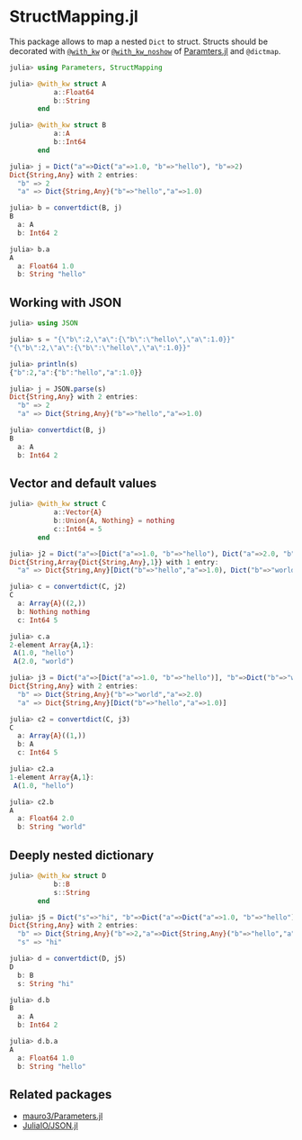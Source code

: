 # StructMapping.jl

This package allows to map a nested `Dict` to struct. 
Structs should be decorated with [`@with_kw`](https://mauro3.github.io/Parameters.jl/stable/api/#Parameters.@with_kw-Tuple{Any}) or [`@with_kw_noshow`](https://mauro3.github.io/Parameters.jl/stable/api/#Parameters.@with_kw_noshow-Tuple{Any}) of [Paramters.jl](https://github.com/mauro3/Parameters.jl) and `@dictmap`.
```julia
julia> using Parameters, StructMapping

julia> @with_kw struct A
           a::Float64
           b::String
       end

julia> @with_kw struct B
           a::A
           b::Int64
       end

julia> j = Dict("a"=>Dict("a"=>1.0, "b"=>"hello"), "b"=>2)
Dict{String,Any} with 2 entries:
  "b" => 2
  "a" => Dict{String,Any}("b"=>"hello","a"=>1.0)

julia> b = convertdict(B, j)
B
  a: A
  b: Int64 2

julia> b.a
A
  a: Float64 1.0
  b: String "hello"
```

## Working with JSON
```julia
julia> using JSON

julia> s = "{\"b\":2,\"a\":{\"b\":\"hello\",\"a\":1.0}}"
"{\"b\":2,\"a\":{\"b\":\"hello\",\"a\":1.0}}"

julia> println(s)
{"b":2,"a":{"b":"hello","a":1.0}}

julia> j = JSON.parse(s)
Dict{String,Any} with 2 entries:
  "b" => 2
  "a" => Dict{String,Any}("b"=>"hello","a"=>1.0)

julia> convertdict(B, j)
B
  a: A
  b: Int64 2
```

## Vector and default values
```julia
julia> @with_kw struct C
           a::Vector{A}
           b::Union{A, Nothing} = nothing
           c::Int64 = 5
       end

julia> j2 = Dict("a"=>[Dict("a"=>1.0, "b"=>"hello"), Dict("a"=>2.0, "b"=>"world")])
Dict{String,Array{Dict{String,Any},1}} with 1 entry:
  "a" => Dict{String,Any}[Dict("b"=>"hello","a"=>1.0), Dict("b"=>"world","a"=>2.0)]

julia> c = convertdict(C, j2)
C
  a: Array{A}((2,))
  b: Nothing nothing
  c: Int64 5

julia> c.a
2-element Array{A,1}:
 A(1.0, "hello")
 A(2.0, "world")

julia> j3 = Dict("a"=>[Dict("a"=>1.0, "b"=>"hello")], "b"=>Dict("b"=>"world","a"=>2.0))
Dict{String,Any} with 2 entries:
  "b" => Dict{String,Any}("b"=>"world","a"=>2.0)
  "a" => Dict{String,Any}[Dict("b"=>"hello","a"=>1.0)]

julia> c2 = convertdict(C, j3)
C
  a: Array{A}((1,))
  b: A
  c: Int64 5

julia> c2.a
1-element Array{A,1}:
 A(1.0, "hello")

julia> c2.b
A
  a: Float64 2.0
  b: String "world"
```

## Deeply nested dictionary
```julia
julia> @with_kw struct D
           b::B
           s::String
       end

julia> j5 = Dict("s"=>"hi", "b"=>Dict("a"=>Dict("a"=>1.0, "b"=>"hello"), "b"=>2))
Dict{String,Any} with 2 entries:
  "b" => Dict{String,Any}("b"=>2,"a"=>Dict{String,Any}("b"=>"hello","a"=>1.0))
  "s" => "hi"

julia> d = convertdict(D, j5)
D
  b: B
  s: String "hi"

julia> d.b
B
  a: A
  b: Int64 2

julia> d.b.a
A
  a: Float64 1.0
  b: String "hello"
```

## Related packages
* [mauro3/Parameters.jl](https://github.com/mauro3/Parameters.jl)
* [JuliaIO/JSON.jl](https://github.com/JuliaIO/JSON.jl)
